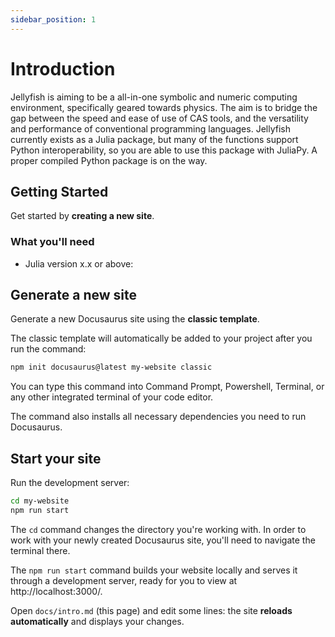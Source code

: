 ```yaml
---
sidebar_position: 1
---
```


# Introduction

Jellyfish is aiming to be a all-in-one symbolic and numeric computing environment, specifically geared towards physics. The aim is to bridge the gap between the speed and ease of use of CAS tools, and the versatility and performance of conventional programming languages. Jellyfish currently exists as a Julia package, but many of the functions support Python interoperability, so you are able to use this package with JuliaPy. A proper compiled Python package is on the way.

## Getting Started

Get started by **creating a new site**.

### What you'll need

- Julia version x.x or above:

## Generate a new site

Generate a new Docusaurus site using the **classic template**.

The classic template will automatically be added to your project after you run the command:

```bash
npm init docusaurus@latest my-website classic
```

You can type this command into Command Prompt, Powershell, Terminal, or any other integrated terminal of your code editor.

The command also installs all necessary dependencies you need to run Docusaurus.

## Start your site

Run the development server:

```bash
cd my-website
npm run start
```

The `cd` command changes the directory you're working with. In order to work with your newly created Docusaurus site, you'll need to navigate the terminal there.

The `npm run start` command builds your website locally and serves it through a development server, ready for you to view at http://localhost:3000/.

Open `docs/intro.md` (this page) and edit some lines: the site **reloads automatically** and displays your changes.
